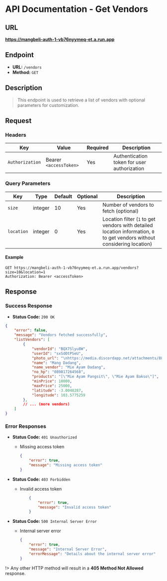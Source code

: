 # **API Documentation - Get Vendors**

## URL

**https://mangbeli-auth-1-vb76nyymeq-et.a.run.app**

## Endpoint

- **URL:** `/vendors`
- **Method:** `GET`

## Description

> This endpoint is used to retrieve a list of vendors with optional parameters for customization.

## Request

### Headers

| Key            | Value                  | Required | Description                                |
| -------------- | ---------------------- | -------- | ------------------------------------------ |
| `Authorization`| Bearer `<accessToken>` | Yes      | Authentication token for user authorization|

### Query Parameters

| Key           | Type     | Default | Optional | Description                                                  |
| ------------- | -------- | ------- | -------- | ------------------------------------------------------------ |
| `size`        | integer  | 10      | Yes      | Number of vendors to fetch (optional)                        |
| `location`    | integer  | 0       | Yes      | Location filter (`1` to get vendors with detailed location information, `0` to get vendors without considering location) |

#### Example
```http
GET https://mangbeli-auth-1-vb76nyymeq-et.a.run.app/vendors?size=10&location=1
Authorization: Bearer <accessToken>
```

## Response

### Success Response

- **Status Code:** `200 OK`
```json
{
    "error": false,
    "message": "Vendors fetched successfully",
    "listVendors": [
        {
            "vendorId": "BQX7Slyu8W",
            "userId": "sxSdOtPSeU",
            "photo_url": "\nhttps://media.discordapp.net/attachments/880802395414736916/1180103125491789875/7c3613dba5171cb6027c67835dd3b9d4-r.png",
            "name": "Mang Dadang",
            "name_vendor": "Mie Ayam Dadang",
            "no_hp": "089817264568",
            "products": "[\"Mie Ayam Pangsit\", \"Mie Ayam Bakso\"]",
            "minPrice": 10000,
            "maxPrice": 25000,
            "latitude": -3.0048287,
            "longitude": 103.5775259
        },
        // ... (more vendors)
    ]
}
```

### Error Responses

- **Status Code:** `401 Unauthorized`
    - Missing access token
        ```json
        {
            "error": true,
            "message": "Missing access token"
        }
        ```

- **Status Code:** `403 Forbidden`
    - Invalid access token
        ```json
            {
                "error": true,
                "message": "Invalid access token"
            }
        ```

- **Status Code:** `500 Internal Server Error`
    - Internal server error
        ```json
        {
            "error": true,
            "message": "Internal Server Error",
            "errorMessage": "Details about the internal server error"
        }
        ```

!> Any other HTTP method will result in a **405 Method Not Allowed** response.
